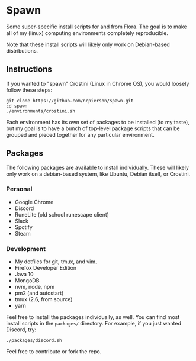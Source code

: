 # Spawn

Some super-specific install scripts for and from Flora. The goal is to
make all of my (linux) computing environments completely reproducible.

Note that these install scripts will likely only work on Debian-based
distributions.

## Instructions

If you wanted to "spawn" Crostini (Linux in Chrome OS), you would loosely
follow these steps:

```
git clone https://github.com/ncpierson/spawn.git
cd spawn
./environments/crostini.sh
```

Each environment has its own set of packages to be installed (to my taste), but
my goal is to have a bunch of top-level package scripts that can be grouped and
pieced together for any particular environment.

## Packages

The following packages are available to install individually. These will likely
only work on a debian-based system, like Ubuntu, Debian itself, or Crostini.

### Personal

* Google Chrome
* Discord
* RuneLite (old school runescape client)
* Slack
* Spotify
* Steam

### Development

* My dotfiles for git, tmux, and vim.
* Firefox Developer Edition
* Java 10
* MongoDB
* nvm, node, npm
* pm2 (and autostart)
* tmux (2.6, from source)
* yarn

Feel free to install the packages individually, as well. You can find most
install scripts in the `packages/` directory. For example, if you just wanted
Discord, try:

```
./packages/discord.sh
```

Feel free to contribute or fork the repo.

